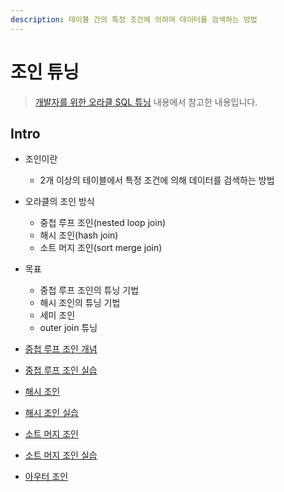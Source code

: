 ```yaml
---
description: 테이블 간의 특정 조건에 의하여 데이터를 검색하는 방법
---
```


# 조인 튜닝

> [개발자를 위한 오라클 SQL 튜닝](https://www.hanbit.co.kr/store/books/look.php?p_code=E9267570814) 내용에서 참고한 내용입니다.

## Intro

- 조인이란
	- 2개 이상의 테이블에서 특정 조건에 의해 데이터를 검색하는 방법

- 오라클의 조인 방식
	- 중첩 루프 조인(nested loop join)
	- 해시 조인(hash join)
	- 소트 머지 조인(sort merge join)

- 목표
	- 중첩 루프 조인의 튜닝 기법
	- 해시 조인의 튜닝 기법
	- 세미 조인
	- outer join 튜닝

- [중첩 루프 조인 개념](_7.md)
- [중첩 루프 조인 실습](_8.md)
- [해시 조인](_9.md)
- [해시 조인 실습](_9_1.md)
- [소트 머지 조인](_10.md)
- [소트 머지 조인 실습](_10_1.md)
- [아우터 조인](_11.md)
